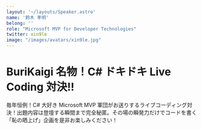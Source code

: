 ```yaml
---
layout: '~/layouts/Speaker.astro'
name: '鈴木 孝明'
belong: ''
role: "Microsoft MVP for Developer Technologies"
twitter: xin9le
image: "/images/avatars/xin9le.jpg"
---
```


# BuriKaigi 名物！C# ドキドキ Live Coding 対決!!

毎年恒例！C# 大好き Microsoft MVP 軍団がお送りするライブコーディング対決！出題内容は登壇する瞬間まで完全秘匿。その場の瞬発力だけでコードを書く「恥の晒上げ」企画を是非お楽しみください！
